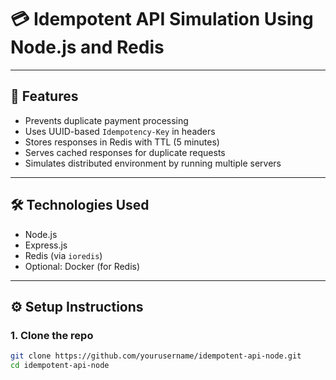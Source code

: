 # 💳 Idempotent API Simulation Using Node.js and Redis


---

## 🚀 Features

- Prevents duplicate payment processing
- Uses UUID-based `Idempotency-Key` in headers
- Stores responses in Redis with TTL (5 minutes)
- Serves cached responses for duplicate requests
- Simulates distributed environment by running multiple servers

---

## 🛠️ Technologies Used

- Node.js
- Express.js
- Redis (via `ioredis`)
- Optional: Docker (for Redis)

---

## ⚙️ Setup Instructions

### 1. Clone the repo

```bash
git clone https://github.com/yourusername/idempotent-api-node.git
cd idempotent-api-node
